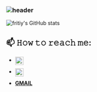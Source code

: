 ### ![header](https://capsule-render.vercel.app/api?type=Rounded&color=gradient&text=HELLO&hight=500&fontSize=50&textBg=false)
![fritiy's GitHub stats](https://github-readme-stats.vercel.app/api?username=firity&show_icons=true&theme=radical)



<!--
**firity/firity** is a ✨ _special_ ✨ repository because its `README.md` (this file) appears on your GitHub profile.

Here are some ideas to get you started:

- 🔭 I’m currently working on ...
- 🌱 I’m currently learning ...
- 👯 I’m looking to collaborate on ...
- 🤔 I’m looking for help with ...
- 💬 Ask me about ...
- 📫 How to reach me: ...
- 😄 Pronouns: ...
- ⚡ Fun fact: ...
-->
## 📫 𝙷𝚘𝚠 𝚝𝚘 𝚛𝚎𝚊𝚌𝚑 𝚖𝚎:

* <a href="https://twitter.com/FRITIY">
  <img align="left" alt="FRITIY| Twitter" width="22px" src="https://raw.githubusercontent.com/peterthehan/peterthehan/master/assets/twitter.svg" />
</a>

* <a href="https://www.linkedin.com/in/FIREWYNI/">
  <img align="left" alt="FIREWYNI's LinkedIN" width="22px" src="https://raw.githubusercontent.com/peterthehan/peterthehan/master/assets/linkedin.svg" />
</a>

* **[GMAIL](firewynigetahun@gmail.com)**
